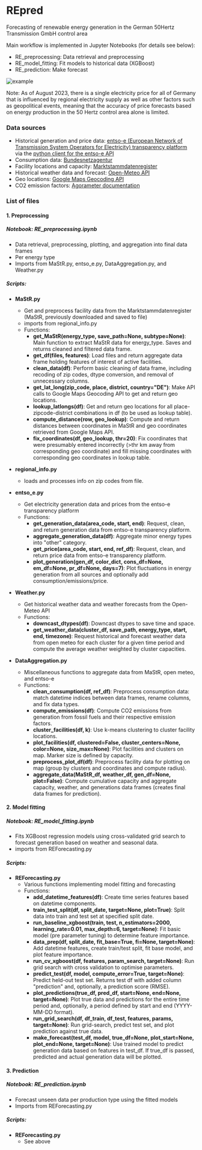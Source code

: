 # REpred
Forecasting of renewable energy generation in the German 50Hertz Transmission GmbH control area

Main workflow is implemented in Jupyter Notebooks (for details see below):
 - RE_preprocessing: Data retrieval and preprocessing
 - RE_model_fitting: Fit models to historical data (XGBoost)
 - RE_prediction: Make forecast

![example](https://github.com/PiaSchroeder/REpred/assets/45008571/41b536af-4c53-4eb2-8051-c31512eb3865)

Note: As of August 2023, there is a single electricity price for all of Germany that is influenced by regional electricity supply as well as other factors such as geopolitical events, meaning that the accuracy of price forecasts based on energy production in the 50 Hertz control area alone is limited.

### Data sources
- Historical generation and price data: [entso-e (European Network of Transmission System Operators for Electricity) transparency platform](https://transparency.entsoe.eu/) via the [python client for the entso-e API](https://github.com/EnergieID/entsoe-py)
- Consumption data: [Bundesnetzagentur](https://www.smard.de/home/downloadcenter/download-marktdaten/)
- Facility locations and capacity: [Marktstammdatenregister](https://www.marktstammdatenregister.de/MaStR)
- Historical weather data and forecast: [Open-Meteo API](https://open-meteo.com/)
- Geo locations: [Google Maps Geocoding API](https://developers.google.com/maps/documentation/geocoding/overview)
- CO2 emission factors: [Agorameter documentation](https://www.agora-energiewende.de/veroeffentlichungen/agorameter-dokumentation/)

### List of files

#### 1. Preprocessing

##### Notebook: RE_preprocessing.ipynb
- Data retrieval, preprocessing, plotting, and aggregation into final data frames
- Per energy type
- Imports from MaStR.py, entso_e.py, DataAggregation.py, and Weather.py

##### Scripts:
- **MaStR.py**
   - Get and preprocess facility data from the Marktstammdatenregister (MaStR,
     previously downloaded and saved to file)
   - imports from regional_info.py
   - Functions:
       - **get_MaStR(energy_type, save_path=None, subtype=None)**:
         Main function to extract MaStR data for energy_type. Saves and returns cleaned and filtered data frame.
       - **get_df(files, features)**:
         Load files and return aggregate data frame holding features of interest of active facilities.
       - **clean_data(df)**:
         Perform basic cleaning of data frame, including recoding of zip codes, dtype conversion, and removal of unnecessary columns.
       - **get_lat_long(zip_code, place, district, country="DE")**:
         Make API calls to Google Maps Geocoding API to get and return geo locations.
       - **lookup_latlongs(df)**:
         Get and return geo locations for all place-zipcode-district combinations in df (to be used as lookup table).
       - **compute_distance(row, geo_lookup)**:
         Compute and return distances between coordinates in MaStR and geo coordinates retrieved from Google Maps API.
       - **fix_coordinates(df, geo_lookup, thr=20)**:
         Fix coordinates that were presumably entered incorrectly (>thr km away from corresponding geo coordinate) and fill missing
         coordinates with corresponding geo coordinates in lookup table.

- **regional_info.py**
   - loads and processes info on zip codes from file.

- **entso_e.py**
   - Get electricity generation data and prices from the entso-e transparency platform
   - Functions:
       - **get_generation_data(area_code, start, end)**:
         Request, clean, and return generation data from entso-e transparency platform.
       - **aggregate_generation_data(df)**:
         Aggregate minor energy types into "other" category.
       - **get_price(area_code, start, end, ref_df)**:
         Request, clean, and return price data from entso-e transparency platform.
       - **plot_generation(gen_df, color_dict, cons_df=None, em_df=None, pr_df=None, days=7)**:
         Plot fluctuations in energy generation from all sources and optionally add consumption/emissions/price.

- **Weather.py**
   - Get historical weather data and weather forecasts from the Open-Meteo API
   - Functions:
       - **downcast_dtypes(df)**:
         Downcast dtypes to save time and space.
       - **get_weather_data(cluster_df, save_path, energy_type, start, end, timezone)**:
         Request historical and forecast weather data from open meteo for each cluster for a given time period and compute the average
         weather weighted by cluster capacities.

- **DataAggregation.py**
   - Miscellaneous functions to aggregate data from MaStR, open meteo, and entso-e
   - Functions:
       - **clean_consumption(df, ref_df)**:
         Preprocess consumption data: match datetime indices between data frames, rename columns, and fix data types.
       - **compute_emissions(df)**:
         Compute CO2 emissions from generation from fossil fuels and their respective emission factors.
       - **cluster_facilities(df, k)**:
         Use k-means clustering to cluster facility locations.
       - **plot_facilities(df, clustered=False, cluster_centers=None, color=None, size_max=None)**:
         Plot facilities and clusters on map. Marker size is defined by capacity.
       - **preprocess_plot_df(df)**:
         Preprocess facility data for plotting on map (group by clusters and coordinates and compute radius).
       - **aggregate_data(MaStR_df, weather_df, gen_df=None, plot=False)**:
         Compute cumulative capacity and aggregate capacity, weather, and generations data frames (creates final data frames for
         prediction).


#### 2. Model fitting

##### Notebook: RE_model_fitting.ipynb
- Fits XGBoost regression models using cross-validated grid search to forecast generation based on weather and seasonal data.
- imports from REForecasting.py

##### Scripts:
- **REForecasting.py**
    - Various functions implementing model fitting and forecasting
    - Functions:
        - **add_datetime_features(df)**:
          Create time series features based on datetime components.
        - **train_test_split(df, split_date, target=None, plot=True)**:
          Split data into train and test set at specified split date.
        - **run_baseline_xgboost(train, test, n_estimators=2000, learning_rate=0.01, max_depth=6, target=None)**:
          Fit basic model (pre parameter tuning) to determine feature importance.
        - **data_prep(df, split_date, fit_base=True, fi=None, target=None)**:
          Add datetime features, create train/test split, fit base model, and plot feature importance.
        - **run_cv_xgboost(df, features, param_search, target=None)**:
          Run grid search with cross validation to optimise parameters.
        - **predict_test(df, model, compute_error=True, target=None)**:
          Predict held-out test set. Returns test df with added column "prediction" and, optionally, a prediction score (RMSE).
        - **plot_predictions(true_df, pred_df, start=None, end=None, target=None)**:
          Plot true data and predictions for the entire time period and, optionally, a period defined by start and end (YYYY-MM-DD
          format).
        - **run_grid_search(df, df_train, df_test, features, params, target=None)**:
          Run grid-search, predict test set, and plot prediction against true data.
        - **make_forecast(test_df, model, true_df=None, plot_start=None, plot_end=None, target=None)**:
          Use trained model to predict generation data based on features in test_df. If true_df is passed, predicted and actual
          generation data will be plotted.


#### 3. Prediction

##### Notebook: RE_prediction.ipynb
- Forecast unseen data per production type using the fitted models
- Imports from REForecasting.py

##### Scripts:
- **REForecasting.py**
    - See above
